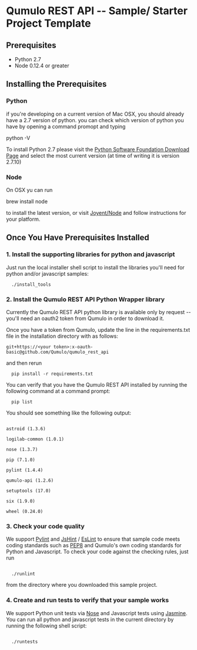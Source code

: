 # Qumulo REST API -- Sample/ Starter Project Template

## Prerequisites

* Python 2.7
* Node 0.12.4 or greater

## Installing the Prerequisites

### Python

if you're developing on a current version of Mac OSX, you should already have a 2.7 version of python.  you can check which version of python you have by opening a command promopt and typing

  python -V

To install Python 2.7 please visit the [Python Software Foundation
Download Page](https://www.python.org/downloads/)  and select the most
current version (at time of writing it is version 2.7.10)

### Node

On OSX yu can run

  brew install node

to install the latest version, or visit [Joyent/Node](https://github.com/joyent/node/wiki/Installing-Node.js-via-package-manager) and follow instructions for your platform.

## Once You Have Prerequisites Installed
### 1. Install the supporting libraries for python and javascript
Just run the local installer shell script to install the libraries
you'll need for python and/or javascript samples:

```
  ./install_tools
```


### 2. Install the Qumulo REST API Python Wrapper library
Currently the Qumulo REST API python library is available only by
request -- you'll need an oauth2 token from Qumulo in order to download
it.

Once you have a token from Qumulo, update the line in the requirements.txt file in the
installation directory with <your token> as follows:

    git+https://<your token>:x-oauth-basic@github.com/Qumulo/qumulo_rest_api

and then rerun

```
  pip install -r requirements.txt
```

You can verify that you have the Qumulo REST API installed by running
the following command at a command prompt:
```
  pip list
```
You should see something like the following output:


```

astroid (1.3.6)

logilab-common (1.0.1)

nose (1.3.7)

pip (7.1.0)

pylint (1.4.4)

qumulo-api (1.2.6)

setuptools (17.0)

six (1.9.0)

wheel (0.24.0)

```



### 3. Check your code quality
We support [Pylint](http://www.pylint.org/) and [JsHint](http://jshint.com/) / [EsLint](http://eslint.org/) to ensure that sample code meets coding standards such as [PEP8](https://www.python.org/dev/peps/pep-0008/) and Qumulo's own coding standards for Python and Javascript.  To check your code against the checking rules, just run

```

  ./runlint

```


from the directory where you downloaded this sample project.


### 4. Create and run tests to verify that your sample works
We support Python unit tests via [Nose](http://pythontesting.net/framework/nose/nose-introduction/) and Javascript tests using [Jasmine](http://jasmine.github.io/2.3/introduction.html).  You can run all python and javascript tests in the current directory by running the following shell script:

```

  ./runtests

```

